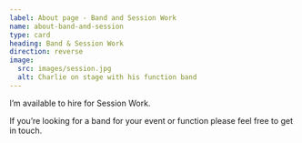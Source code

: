 ```yaml
---
label: About page - Band and Session Work
name: about-band-and-session
type: card
heading: Band & Session Work
direction: reverse
image:
  src: images/session.jpg
  alt: Charlie on stage with his function band
---
```

I’m available to hire for Session Work.

If you’re looking for a band for your event or function please feel free to get in touch.